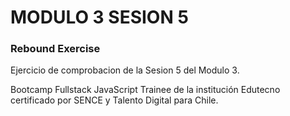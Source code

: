 # MODULO 3 SESION 5
### Rebound Exercise

Ejercicio de comprobacion de la Sesion 5 del Modulo 3.

Bootcamp Fullstack JavaScript Trainee de la institución Edutecno certificado por SENCE y Talento Digital para Chile.
